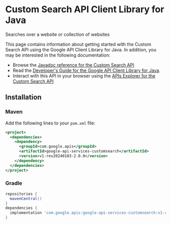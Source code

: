 # Custom Search API Client Library for Java

Searches over a website or collection of websites

This page contains information about getting started with the Custom Search API
using the Google API Client Library for Java. In addition, you may be interested
in the following documentation:

* Browse the [Javadoc reference for the Custom Search API][javadoc]
* Read the [Developer's Guide for the Google API Client Library for Java][google-api-client].
* Interact with this API in your browser using the [APIs Explorer for the Custom Search API][api-explorer]

## Installation

### Maven

Add the following lines to your `pom.xml` file:

```xml
<project>
  <dependencies>
    <dependency>
      <groupId>com.google.apis</groupId>
      <artifactId>google-api-services-customsearch</artifactId>
      <version>v1-rev20240103-2.0.0</version>
    </dependency>
  </dependencies>
</project>
```

### Gradle

```gradle
repositories {
  mavenCentral()
}
dependencies {
  implementation 'com.google.apis:google-api-services-customsearch:v1-rev20240103-2.0.0'
}
```

[javadoc]: https://googleapis.dev/java/google-api-services-customsearch/latest/index.html
[google-api-client]: https://github.com/googleapis/google-api-java-client/
[api-explorer]: https://developers.google.com/apis-explorer/#p/customsearch/v1/
